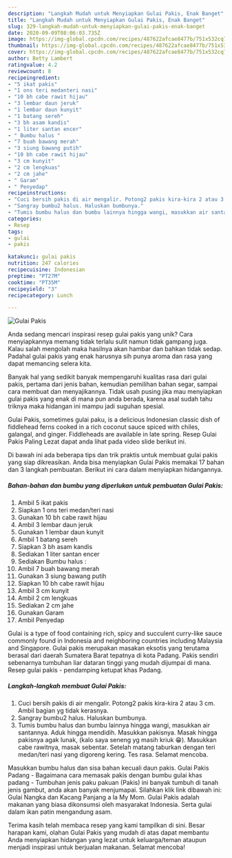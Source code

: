 ```yaml
---
description: "Langkah Mudah untuk Menyiapkan Gulai Pakis, Enak Banget"
title: "Langkah Mudah untuk Menyiapkan Gulai Pakis, Enak Banget"
slug: 329-langkah-mudah-untuk-menyiapkan-gulai-pakis-enak-banget
date: 2020-09-09T08:06:03.735Z
image: https://img-global.cpcdn.com/recipes/487622afcae8477b/751x532cq70/gulai-pakis-foto-resep-utama.jpg
thumbnail: https://img-global.cpcdn.com/recipes/487622afcae8477b/751x532cq70/gulai-pakis-foto-resep-utama.jpg
cover: https://img-global.cpcdn.com/recipes/487622afcae8477b/751x532cq70/gulai-pakis-foto-resep-utama.jpg
author: Betty Lambert
ratingvalue: 4.2
reviewcount: 8
recipeingredient:
- "5 ikat pakis"
- "1 ons teri medanteri nasi"
- "10 bh cabe rawit hijau"
- "3 lembar daun jeruk"
- "1 lembar daun kunyit"
- "1 batang sereh"
- "3 bh asam kandis"
- "1 liter santan encer"
- " Bumbu halus "
- "7 buah bawang merah"
- "3 siung bawang putih"
- "10 bh cabe rawit hijau"
- "3 cm kunyit"
- "2 cm lengkuas"
- "2 cm jahe"
- " Garam"
- " Penyedap"
recipeinstructions:
- "Cuci bersih pakis di air mengalir. Potong2 pakis kira-kira 2 atau 3 cm. Ambil bagian yg tidak kerasnya."
- "Sangray bumbu2 halus. Haluskan bumbunya."
- "Tumis bumbu halus dan bumbu lainnya hingga wangi, masukkan air santannya. Aduk hingga mendidih. Masukkan pakisnya. Masak hingga pakisnya agak lunak, (kalo saya seneng yg masih kriuk 😁). Masukkan cabe rawitnya, masak sebentar. Setelah matang taburkan dengan teri medan/teri nasi yang digoreng kering. Tes rasa. Selamat mencoba."
categories:
- Resep
tags:
- gulai
- pakis

katakunci: gulai pakis 
nutrition: 247 calories
recipecuisine: Indonesian
preptime: "PT27M"
cooktime: "PT35M"
recipeyield: "3"
recipecategory: Lunch

---
```



![Gulai Pakis](https://img-global.cpcdn.com/recipes/487622afcae8477b/751x532cq70/gulai-pakis-foto-resep-utama.jpg)

Anda sedang mencari inspirasi resep gulai pakis yang unik? Cara menyiapkannya memang tidak terlalu sulit namun tidak gampang juga. Kalau salah mengolah maka hasilnya akan hambar dan bahkan tidak sedap. Padahal gulai pakis yang enak harusnya sih punya aroma dan rasa yang dapat memancing selera kita.

Banyak hal yang sedikit banyak mempengaruhi kualitas rasa dari gulai pakis, pertama dari jenis bahan, kemudian pemilihan bahan segar, sampai cara membuat dan menyajikannya. Tidak usah pusing jika mau menyiapkan gulai pakis yang enak di mana pun anda berada, karena asal sudah tahu triknya maka hidangan ini mampu jadi suguhan spesial.

Gulai Pakis, sometimes gulai paku, is a delicious Indonesian classic dish of fiddlehead ferns cooked in a rich coconut sauce spiced with chiles, galangal, and ginger. Fiddleheads are available in late spring. Resep Gulai Pakis Paling Lezat dapat anda lihat pada video slide berikut ini.


Di bawah ini ada beberapa tips dan trik praktis untuk membuat gulai pakis yang siap dikreasikan. Anda bisa menyiapkan Gulai Pakis memakai 17 bahan dan 3 langkah pembuatan. Berikut ini cara dalam menyiapkan hidangannya.

<!--inarticleads1-->

##### Bahan-bahan dan bumbu yang diperlukan untuk pembuatan Gulai Pakis:

1. Ambil 5 ikat pakis
1. Siapkan 1 ons teri medan/teri nasi
1. Gunakan 10 bh cabe rawit hijau
1. Ambil 3 lembar daun jeruk
1. Gunakan 1 lembar daun kunyit
1. Ambil 1 batang sereh
1. Siapkan 3 bh asam kandis
1. Sediakan 1 liter santan encer
1. Sediakan  Bumbu halus :
1. Ambil 7 buah bawang merah
1. Gunakan 3 siung bawang putih
1. Siapkan 10 bh cabe rawit hijau
1. Ambil 3 cm kunyit
1. Ambil 2 cm lengkuas
1. Sediakan 2 cm jahe
1. Gunakan  Garam
1. Ambil  Penyedap


Gulai is a type of food containing rich, spicy and succulent curry-like sauce commonly found in Indonesia and neighboring countries including Malaysia and Singapore. Gulai pakis merupakan masakan eksotis yang terutama berasal dari daerah Sumatera Barat tepatnya di kota Padang. Pakis sendiri sebenarnya tumbuhan liar dataran tinggi yang mudah dijumpai di mana. Resep gulai pakis - pendamping ketupat khas Padang. 

<!--inarticleads2-->

##### Langkah-langkah membuat Gulai Pakis:

1. Cuci bersih pakis di air mengalir. Potong2 pakis kira-kira 2 atau 3 cm. Ambil bagian yg tidak kerasnya.
1. Sangray bumbu2 halus. Haluskan bumbunya.
1. Tumis bumbu halus dan bumbu lainnya hingga wangi, masukkan air santannya. Aduk hingga mendidih. Masukkan pakisnya. Masak hingga pakisnya agak lunak, (kalo saya seneng yg masih kriuk 😁). Masukkan cabe rawitnya, masak sebentar. Setelah matang taburkan dengan teri medan/teri nasi yang digoreng kering. Tes rasa. Selamat mencoba.


Masukkan bumbu halus dan sisa bahan kecuali daun pakis. Gulai Pakis Padang - Bagaimana cara memasak pakis dengan bumbu gulai khas padang - Tumbuhan jenis paku pakuan (Pakis) ini banyak tumbuh di tanah jenis gambut, anda akan banyak menjumapai. Silahkan klik link dibawah ini: Gulai Nangka dan Kacang Panjang a la My Mom. Gulai Pakis adalah makanan yang biasa dikonsumsi oleh masyarakat Indonesia. Serta gulai dalam ikan patin mengandung asam. 

Terima kasih telah membaca resep yang kami tampilkan di sini. Besar harapan kami, olahan Gulai Pakis yang mudah di atas dapat membantu Anda menyiapkan hidangan yang lezat untuk keluarga/teman ataupun menjadi inspirasi untuk berjualan makanan. Selamat mencoba!
